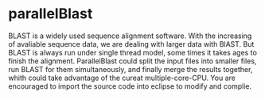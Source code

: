 # parallelBlast
BLAST is a widely used sequence alignment software. With the increasing of avaliable sequence data, we are dealing with larger data with BlAST. But BLAST is always run under single thread model, some times it takes ages to finish the alignment.
ParallelBlast could split the input files into smaller files, run BLAST for them simultaneously, and finally merge the results together, whith could take advantage of the cureat multiple-core-CPU.
You are encouraged to import the source code into eclipse to modify and complie.
